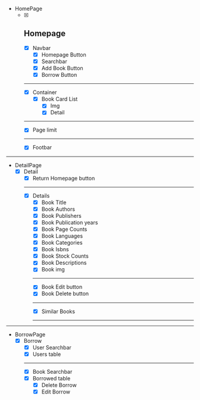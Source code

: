 - HomePage
    - [x]  Homepage
        ---
        - [x]  Navbar
            - [x]  Homepage Button
            - [x]  Searchbar
            - [x]  Add Book Button
            - [x]  Borrow Button
        ---
        - [x]  Container
            - [x]  Book Card List
                - [x]  Img
                - [x]  Detail
        ---
        - [x]  Page limit
        ---
        - [x]  Footbar
---
- DetailPage
    - [x]  Detail
        - [x]  Return Homepage button
        ---
        - [x]  Details
            - [x]  Book Title
            - [x]  Book Authors
            - [x]  Book Publishers
            - [x]  Book Publication years
            - [x]  Book Page Counts
            - [x]  Book Languages
            - [x]  Book Categories
            - [x]  Book Isbns
            - [x]  Book Stock Counts
            - [x]  Book Descriptions
            - [x]  Book img
            ---
            - [x]  Book Edit button
            - [x]  Book Delete button
            ---
            - [x]  Similar Books
            ---
---
- BorrowPage
    - [x]  Borrow
        - [x]  User Searchbar
        - [x]  Users table
        ---
        - [x]  Book Searchbar
        - [x]  Borrowed table
            - [x]  Delete Borrow
            - [x]  Edit Borrow
